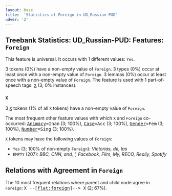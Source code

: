 ```yaml
---
layout: base
title:  'Statistics of Foreign in UD_Russian-PUD'
udver: '2'
---
```


## Treebank Statistics: UD_Russian-PUD: Features: `Foreign`

This feature is universal.
It occurs with 1 different values: `Yes`.

3 tokens (0%) have a non-empty value of `Foreign`.
3 types (0%) occur at least once with a non-empty value of `Foreign`.
3 lemmas (0%) occur at least once with a non-empty value of `Foreign`.
The feature is used with 1 part-of-speech tags: <tt><a href="ru_pud-pos-X.html">X</a></tt> (3; 0% instances).

### `X`

3 <tt><a href="ru_pud-pos-X.html">X</a></tt> tokens (1% of all `X` tokens) have a non-empty value of `Foreign`.

The most frequent other feature values with which `X` and `Foreign` co-occurred: <tt><a href="ru_pud-feat-Animacy.html">Animacy</a></tt><tt>=Inan</tt> (3; 100%), <tt><a href="ru_pud-feat-Case.html">Case</a></tt><tt>=Acc</tt> (3; 100%), <tt><a href="ru_pud-feat-Gender.html">Gender</a></tt><tt>=Fem</tt> (3; 100%), <tt><a href="ru_pud-feat-Number.html">Number</a></tt><tt>=Sing</tt> (3; 100%).

`X` tokens may have the following values of `Foreign`:

* `Yes` (3; 100% of non-empty `Foreign`): <em>Victorias, de, las</em>
* `EMPTY` (207): <em>BBC, CNN, and, ', Facebook, Film, My, RECO, Really, Spotify</em>

## Relations with Agreement in `Foreign`

The 10 most frequent relations where parent and child node agree in `Foreign`:
<tt>X --[<tt><a href="ru_pud-dep-flat-foreign.html">flat:foreign</a></tt>]--> X</tt> (2; 67%).

